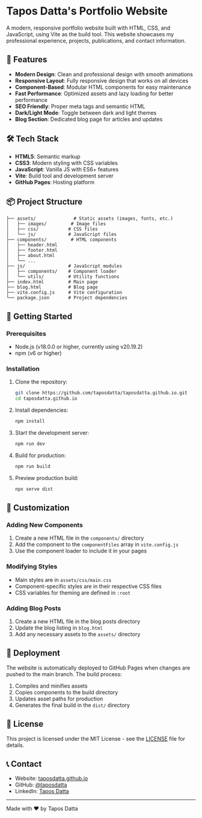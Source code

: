 # Tapos Datta's Portfolio Website

A modern, responsive portfolio website built with HTML, CSS, and JavaScript, using Vite as the build tool. This website showcases my professional experience, projects, publications, and contact information.

## 🚀 Features

- **Modern Design**: Clean and professional design with smooth animations
- **Responsive Layout**: Fully responsive design that works on all devices
- **Component-Based**: Modular HTML components for easy maintenance
- **Fast Performance**: Optimized assets and lazy loading for better performance
- **SEO Friendly**: Proper meta tags and semantic HTML
- **Dark/Light Mode**: Toggle between dark and light themes
- **Blog Section**: Dedicated blog page for articles and updates

## 🛠️ Tech Stack

- **HTML5**: Semantic markup
- **CSS3**: Modern styling with CSS variables
- **JavaScript**: Vanilla JS with ES6+ features
- **Vite**: Build tool and development server
- **GitHub Pages**: Hosting platform

## 📦 Project Structure

```
├── assets/              # Static assets (images, fonts, etc.)
│   ├── images/         # Image files
│   ├── css/           # CSS files
│   └── js/            # JavaScript files
├── components/         # HTML components
│   ├── header.html
│   ├── footer.html
│   ├── about.html
│   └── ...
├── js/                # JavaScript modules
│   ├── components/    # Component loader
│   └── utils/         # Utility functions
├── index.html         # Main page
├── blog.html          # Blog page
├── vite.config.js     # Vite configuration
└── package.json       # Project dependencies
```

## 🚀 Getting Started

### Prerequisites

- Node.js (v18.0.0 or higher, currently using v20.19.2)
- npm (v6 or higher)

### Installation

1. Clone the repository:
   ```bash
   git clone https://github.com/taposdatta/taposdatta.github.io.git
   cd taposdatta.github.io
   ```

2. Install dependencies:
   ```bash
   npm install
   ```

3. Start the development server:
   ```bash
   npm run dev
   ```

4. Build for production:
   ```bash
   npm run build
   ```

5. Preview production build:
   ```bash
   npx serve dist
   ```

## 🎨 Customization

### Adding New Components

1. Create a new HTML file in the `components/` directory
2. Add the component to the `componentFiles` array in `vite.config.js`
3. Use the component loader to include it in your pages

### Modifying Styles

- Main styles are in `assets/css/main.css`
- Component-specific styles are in their respective CSS files
- CSS variables for theming are defined in `:root`

### Adding Blog Posts

1. Create a new HTML file in the blog posts directory
2. Update the blog listing in `blog.html`
3. Add any necessary assets to the `assets/` directory

## 📝 Deployment

The website is automatically deployed to GitHub Pages when changes are pushed to the main branch. The build process:

1. Compiles and minifies assets
2. Copies components to the build directory
3. Updates asset paths for production
4. Generates the final build in the `dist/` directory


## 📄 License

This project is licensed under the MIT License - see the [LICENSE](LICENSE) file for details.

## 📞 Contact

- Website: [taposdatta.github.io](https://taposdatta.github.io)
- GitHub: [@taposdatta](https://github.com/taposdatta)
- LinkedIn: [Tapos Datta](https://linkedin.com/in/taposdatta)

---

Made with ❤️ by Tapos Datta
